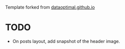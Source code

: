 
Template forked from [dataoptimal.github.io](https://github.com/dataoptimal/dataoptimal.github.io)

# TODO
- On posts layout, add snapshot of the header image.
